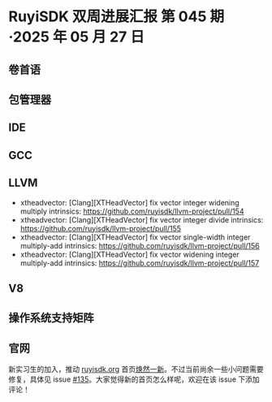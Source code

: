 # RuyiSDK 双周进展汇报  第 045 期·2025 年 05 月 27 日

## 卷首语

## 包管理器

## IDE

## GCC

## LLVM

- xtheadvector: [Clang][XTHeadVector] fix vector integer widening multiply intrinsics: https://github.com/ruyisdk/llvm-project/pull/154
- xtheadvector: [Clang][XTHeadVector] fix vector integer divide intrinsics: https://github.com/ruyisdk/llvm-project/pull/155
- xtheadvector: [Clang][XTHeadVector] fix vector single-width integer multiply-add intrinsics: https://github.com/ruyisdk/llvm-project/pull/156
- xtheadvector: [Clang][XTHeadVector] fix vector widening integer multiply-add intrinsics: https://github.com/ruyisdk/llvm-project/pull/157

## V8

## 操作系统支持矩阵

## 官网

新实习生的加入，推动 [ruyisdk.org](https://ruyisdk.org/) 首页[焕然一新](https://github.com/ruyisdk/ruyisdk-website/pull/128)。不过当前尚余一些小问题需要修复，具体见 issue [#135](https://github.com/ruyisdk/ruyisdk-website/issues/135)。大家觉得新的首页怎么样呢，欢迎在该 issue 下添加评论！

